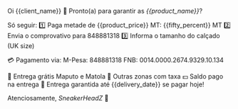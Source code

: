Oi {{client_name}} 👋 Pronto(a) para garantir as *{{product_name}}*?

Só seguir:
1️⃣ Paga metade de {{product_price}} MT: {{fifty_percent}} MT
2️⃣ Envia o comprovativo para 848881318
3️⃣ Informa o tamanho do calçado (UK size)

💳 Pagamento via:
M-Pesa: 848881318
FNB: 0014.0000.2674.9329.10.134

🚚 Entrega grátis Maputo e Matola
📍 Outras zonas com taxa
💵 Saldo pago na entrega
📅 Entrega garantida até {{delivery_date}} se pagar hoje!

Atenciosamente,
_SneakerHeadZ_
👟